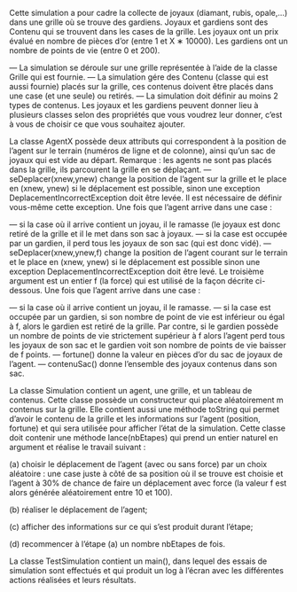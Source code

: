  Cette simulation a pour cadre la collecte de joyaux (diamant, rubis, opale,...) dans une grille où se trouve
 des gardiens. Joyaux et gardiens sont des Contenu qui se trouvent dans les cases de la grille. Les joyaux
 ont un prix évalué en nombre de pièces d’or (entre 1 et X ∗ 10000). Les gardiens ont un nombre de points de vie (entre 0 et 200).
 
 — La simulation se déroule sur une grille représentée à l’aide de la classe Grille qui est fournie.
 — La simulation gére des Contenu (classe qui est aussi fournie) placés sur la grille, ces contenus doivent
 être placés dans une case (et une seule) ou retirés.
 — La simulation doit définir au moins 2 types de contenus. Les joyaux et les gardiens peuvent
 donner lieu à plusieurs classes selon des propriétés que vous voudrez leur donner, c’est à vous de
 choisir ce que vous souhaitez ajouter.
 
La classe AgentX possède deux attributs qui correspondent à la position de l’agent
 sur le terrain (numéros de ligne et de colonne), ainsi qu’un sac de joyaux qui est vide au départ.
 Remarque : les agents ne sont pas placés dans la grille, ils parcourent la grille en se déplaçant.
 — seDeplacer(xnew,ynew)  change la position de l’agent sur la grille et le place en (xnew,
 ynew) si le déplacement est possible, sinon une exception DeplacementIncorrectException
 doit être levée. Il est nécessaire de définir vous-même cette exception. Une fois que l’agent
 arrive dans une case :
 
 — si la case où il arrive contient un joyau, il le ramasse (le joyaux est donc retiré de la grille
 et il le met dans son sac à joyaux.
 — si la case est occupée par un gardien, il perd tous les joyaux de son sac (qui est donc vidé).
 — seDeplacer(xnew,ynew,f)  change la position de l’agent courant sur le terrain et le place en
 (xnew, ynew) si le déplacement est possible sinon une exception DeplacementIncorrectException
 doit être levé. Le troisième argument est un entier f (la force) qui est utilisé de la façon décrite
 ci-dessous. Une fois que l’agent arrive dans une case :
 
 — si la case où il arrive contient un joyau, il le ramasse.
 — si la case est occupée par un gardien, si son nombre de point de vie est inférieur ou égal
 à f, alors le gardien est retiré de la grille. Par contre, si le gardien possède un nombre de
 points de vie strictement supérieur à f alors l’agent perd tous les joyaux de son sac et le
 gardien voit son nombre de points de vie baisser de f points.
 — fortune()  donne la valeur en pièces d’or du sac de joyaux de l’agent.
 — contenuSac()  donne l’ensemble des joyaux contenus dans son sac.

 La classe Simulation contient un agent, une grille, et un tableau de contenus. Cette
 classe possède un constructeur qui place aléatoirement m contenus sur la grille. Elle contient
 aussi une méthode toString qui permet d’avoir le contenu de la grille et les informations sur
 l’agent (position, fortune) et qui sera utilisée pour afficher l’état de la simulation. Cette classe
 doit contenir une méthode lance(nbEtapes) qui prend un entier naturel en argument et réalise
 le travail suivant :
 
 (a) choisir le déplacement de l’agent (avec ou sans force) par un choix aléatoire : une case juste à
 côté de sa position où il se trouve est choisie et l’agent à 30% de chance de faire un déplacement
 avec force (la valeur f est alors générée aléatoirement entre 10 et 100).
 
 (b) réaliser le déplacement de l’agent;
 
 (c) afficher des informations sur ce qui s’est produit durant l’étape;
 
 (d) recommencer à l’étape (a) un nombre nbEtapes de fois.
 
 La classe TestSimulation contient un main(), dans lequel des essais de simulation sont
 effectués et qui produit un log à l’écran avec les différentes actions réalisées et leurs résultats. 
